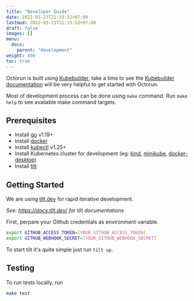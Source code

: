```yaml
---
title: "Developer Guide"
date: 2022-03-23T21:33:52+07:00
lastmod: 2022-03-23T21:33:52+07:00
draft: false
images: []
menu:
  docs:
    parent: "development"
weight: 400
toc: true
---
```


Octorun is built using [Kubebuilder][kubebuilder], take a time to see the [Kubebuilder documentation][kubebuilder-intro] will be very helpful to get started with Octorun.

Most of development process can be done using `make` command. Run `make help` to see available make command targets.

## Prerequisites

- Install [go][go] v1.19+
- Install [docker][docker]
- Install [kubectl][kubectl] v1.25+
- Install Kubernetes cluster for development (eg: [kind][kind], [minikube][minikube], [docker-desktop][docker-desktop])
- Install [tilt][tilt]

## Getting Started

We are using [tilt.dev][tilt] for rapid iterative development.

*See: <https://docs.tilt.dev/> for tilt documentations*

First, perpare your Github credentials as environment variable.

```bash
export GITHUB_ACCESS_TOKEN=[YOUR_GITHUB_ACCESS_TOKEN]
export GITHUB_WEBHOOK_SECRET=[YOUR_GITHUB_WEBHOOK_SECRET]
```

To start tilt it's quite simple just run `tilt up`.

## Testing

To run tests locally, run

```bash
make test
```

<!-- References -->
[docker]: https://docs.docker.com/get-docker/
[docker-desktop]: https://docs.docker.com/desktop/kubernetes/
[go]: https://go.dev/doc/install
[kind]: https://kind.sigs.k8s.io/docs/user/quick-start/#installation
[kubectl]: https://kubernetes.io/docs/tasks/tools/install-kubectl/
[kubebuilder]: https://book.kubebuilder.io/
[kubebuilder-intro]: https://book.kubebuilder.io/introduction.html
[minikube]: https://minikube.sigs.k8s.io/docs/start/
[tilt]: https://docs.tilt.dev/install.html
